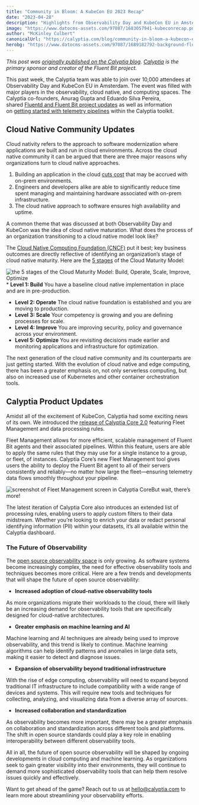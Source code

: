 ```yaml
---
title: "Community in Bloom: A KubeCon EU 2023 Recap"
date: "2023-04-28"
description: "Highlights from Observability Day and KubeCon EU in Amsterdam, including information on the release of Calyptia Core 2.0 featuring Fleet Management."
image: "https://www.datocms-assets.com/97087/1683057941-kubeconrecap.png?auto=format&fit=max&w=1200"
author: "McKinley Culbert"
canonicalUrl: "https://calyptia.com/blog/community-in-bloom-a-kubecon-eu-2023-recap"
herobg: "https://www.datocms-assets.com/97087/1689182792-background-fluent-bit.png"
---
```

*This post was [originally published on the Calyptia blog](https://calyptia.com/blog/community-in-bloom-a-kubecon-eu-2023-recap). [Calyptia](https://calyptia.com) is the primary sponsor and creator of the Fluent Bit project.*

This past week, the Calyptia team was able to join over 10,000 attendees at Observability Day and KubeCon EU in Amsterdam. The event was filled with major players in the observability, cloud native, and computing spaces. The Calyptia co-founders, Anurag Gupta and Eduardo Silva Pereira, shared [Fluentd and Fluent Bit project updates](https://www.youtube.com/watch?v=AYQlTnGFxnQ) as well as information on [getting started with telemetry pipelines](https://www.youtube.com/watch?v=Aw_mXWkM8GI) within the Calyptia toolkit.

## Cloud Native Community Updates

Cloud nativity refers to the approach to software modernization where applications are built and run in cloud environments. Across the cloud native community it can be argued that there are three major reasons why organizations turn to cloud native approaches.  


1. Building an application in the cloud [cuts cost](https://calyptia.com/blog/reducing-the-high-cost-of-observability) that may be accrued with on-prem environments.
2. Engineers and developers alike are able to significantly reduce time spent managing and maintaining hardware associated with on-prem infrastructure.
3. The cloud native approach to software ensures high availability and uptime.

A common theme that was discussed at both Observability Day and KubeCon was the idea of cloud native maturation. What does the process of an organization transitioning to a cloud native model look like?

The [Cloud Native Computing Foundation (CNCF)](https://www.cncf.io/) put it best; key business outcomes are directly reflective of identifying an organization’s stage of cloud native maturity. Here are the [5 stages](https://github.com/cncf/cartografos/blob/main/reference/prologue.md) of the Cloud Maturity Model:

![the 5 stages of the Cloud Maturity Model: Build, Operate, Scale, Improve, Optimize](https://calyptia.com/_next/image?url=https://www.datocms-assets.com/97087/1682707956-5-stages-cloud-maturity.png&w=3840&q=75)* **Level 1: Build** You have a baseline cloud native implementation in place and are in pre-production.
* **Level 2: Operate** The cloud native foundation is established and you are moving to production.
* **Level 3: Scale** Your competency is growing and you are defining processes for scale.
* **Level 4: Improve** You are improving security, policy and governance across your environment.
* **Level 5: Optimize** You are revisiting decisions made earlier and monitoring applications and infrastructure for optimization.

The next generation of the cloud native community and its counterparts are just getting started. With the evolution of cloud native and edge computing, there has been a greater emphasis on, not only serverless computing, but also on increased use of Kubernetes and other container orchestration tools.

## Calyptia Product Updates

Amidst all of the excitement of KubeCon, Calyptia had some exciting news of its own. We introduced the [release of Calyptia Core 2.0](https://calyptia.com/blog/calyptia-core-2-0-introduces-fleet-management-and-more) featuring Fleet Management and data processing rules.

Fleet Management allows for more efficient, scalable management of Fluent Bit agents and their associated pipelines. Within this feature, users are able to apply the same rules that they may use for a single instance to a group, or fleet, of instances. Calyptia Core’s new Fleet Management tool gives users the ability to deploy the Fluent Bit agent to all of their servers consistently and reliably—no matter how large the fleet—ensuring telemetry data flows smoothly throughout your pipeline. 

![screenshot of Fleet Management screen in Calyptia Core](https://calyptia.com/_next/image?url=https://www.datocms-assets.com/97087/1682708017-fleet-management-screen-cap.png&w=3840&q=75)But wait, there’s more!

The latest iteration of Calyptia Core also introduces an extended list of processing rules, enabling users to apply custom filters to their data midstream. Whether you’re looking to enrich your data or redact personal identifying information (PII) within your datasets, it’s all available within the Calyptia dashboard.

### The Future of Observability

The [open source observability space](https://calyptia.com/blog/the-evolution-of-observability-is-open-source) is only growing. As software systems become increasingly complex, the need for effective observability tools and techniques becomes more critical. Here are a few trends and developments that will shape the future of open source observability:

* **Increased adoption of cloud-native observability tools**

As more organizations migrate their workloads to the cloud, there will likely be an increasing demand for observability tools that are specifically designed for cloud-native architectures.

* **Greater emphasis on machine learning and AI**

Machine learning and AI techniques are already being used to improve observability, and this trend is likely to continue. Machine learning algorithms can help identify patterns and anomalies in large data sets, making it easier to detect and diagnose issues.

* **Expansion of observability beyond traditional infrastructure**

With the rise of edge computing, observability will need to expand beyond traditional IT infrastructure to include compatibility with a wide range of devices and systems. This will require new tools and techniques for collecting, analyzing, and visualizing data from a diverse array of sources.

* **Increased collaboration and standardization**

As observability becomes more important, there may be a greater emphasis on collaboration and standardization across different tools and platforms. The shift in open source standards could play a key role in enabling interoperability between different observability tools.

All in all, the future of open source observability will be shaped by ongoing developments in cloud computing and machine learning. As organizations seek to gain greater visibility into their environments, they will continue to demand more sophisticated observability tools that can help them resolve issues quickly and effectively.

Want to get ahead of the game? Reach out to us at hello@calyptia.com to learn more about streamlining your observability efforts.

